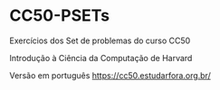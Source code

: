 # CC50-PSETs
Exercícios dos Set de problemas do curso CC50

Introdução à Ciência da Computação de Harvard

Versão em português https://cc50.estudarfora.org.br/
